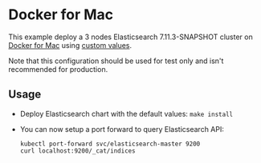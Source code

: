 # Docker for Mac

This example deploy a 3 nodes Elasticsearch 7.11.3-SNAPSHOT cluster on [Docker for Mac][]
using [custom values][].

Note that this configuration should be used for test only and isn't recommended
for production.


## Usage

* Deploy Elasticsearch chart with the default values: `make install`

* You can now setup a port forward to query Elasticsearch API:

  ```
  kubectl port-forward svc/elasticsearch-master 9200
  curl localhost:9200/_cat/indices
  ```


[custom values]: https://github.com/elastic/helm-charts/tree/7.11/elasticsearch/examples/docker-for-mac/values.yaml
[docker for mac]: https://docs.docker.com/docker-for-mac/kubernetes/
